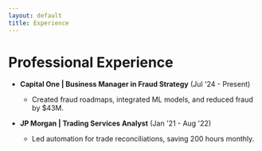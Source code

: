 ```yaml
---
layout: default
title: Experience
---
```


# Professional Experience
- **Capital One | Business Manager in Fraud Strategy** (Jul '24 - Present)
  - Created fraud roadmaps, integrated ML models, and reduced fraud by $43M.

- **JP Morgan | Trading Services Analyst** (Jan '21 - Aug '22)
  - Led automation for trade reconciliations, saving 200 hours monthly.
